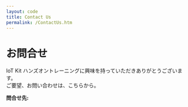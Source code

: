 ```yaml
---
layout: code
title: Contact Us
permalink: /ContactUs.htm
---
```



<div class="jumbotron">
  <div class="container">
    <h1>お問合せ</h1>
    <p>
        IoT Kit ハンズオントレーニングに興味を持っていただきありがとうございます。<br/>
		ご要望、お問い合わせは、こちらから。
    </p>
  </div>
</div>

**問合せ先:** 
